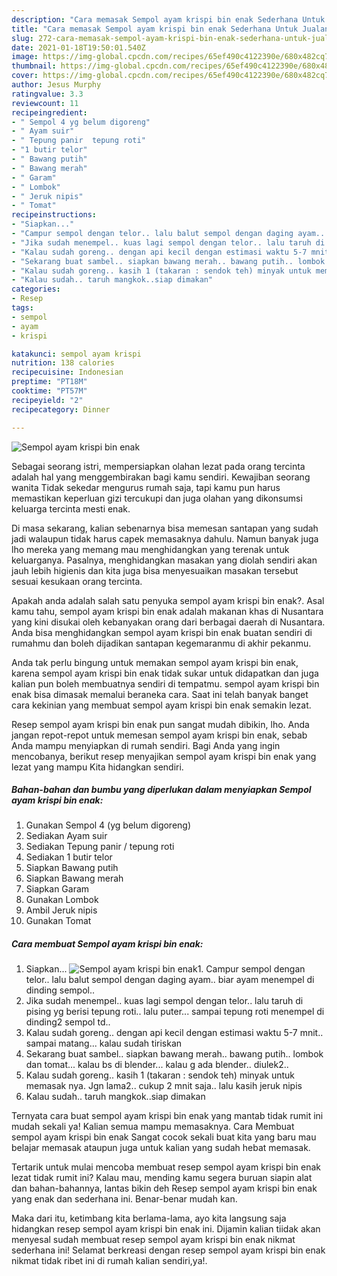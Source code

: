 ```yaml
---
description: "Cara memasak Sempol ayam krispi bin enak Sederhana Untuk Jualan"
title: "Cara memasak Sempol ayam krispi bin enak Sederhana Untuk Jualan"
slug: 272-cara-memasak-sempol-ayam-krispi-bin-enak-sederhana-untuk-jualan
date: 2021-01-18T19:50:01.540Z
image: https://img-global.cpcdn.com/recipes/65ef490c4122390e/680x482cq70/sempol-ayam-krispi-bin-enak-foto-resep-utama.jpg
thumbnail: https://img-global.cpcdn.com/recipes/65ef490c4122390e/680x482cq70/sempol-ayam-krispi-bin-enak-foto-resep-utama.jpg
cover: https://img-global.cpcdn.com/recipes/65ef490c4122390e/680x482cq70/sempol-ayam-krispi-bin-enak-foto-resep-utama.jpg
author: Jesus Murphy
ratingvalue: 3.3
reviewcount: 11
recipeingredient:
- " Sempol 4 yg belum digoreng"
- " Ayam suir"
- " Tepung panir  tepung roti"
- "1 butir telor"
- " Bawang putih"
- " Bawang merah"
- " Garam"
- " Lombok"
- " Jeruk nipis"
- " Tomat"
recipeinstructions:
- "Siapkan..."
- "Campur sempol dengan telor.. lalu balut sempol dengan daging ayam.. biar ayam menempel di dinding sempol.."
- "Jika sudah menempel.. kuas lagi sempol dengan telor.. lalu taruh di pising yg berisi tepung roti.. lalu puter... sampai tepung roti menempel di dinding2 sempol td.."
- "Kalau sudah goreng.. dengan api kecil dengan estimasi waktu 5-7 mnit.. sampai matang... kalau sudah tiriskan"
- "Sekarang buat sambel.. siapkan bawang merah.. bawang putih.. lombok dan tomat... kalau bs di blender... kalau g ada blender.. diulek2.."
- "Kalau sudah goreng.. kasih 1 (takaran : sendok teh) minyak untuk memasak nya. Jgn lama2.. cukup 2 mnit saja.. lalu kasih jeruk nipis"
- "Kalau sudah.. taruh mangkok..siap dimakan"
categories:
- Resep
tags:
- sempol
- ayam
- krispi

katakunci: sempol ayam krispi 
nutrition: 138 calories
recipecuisine: Indonesian
preptime: "PT18M"
cooktime: "PT57M"
recipeyield: "2"
recipecategory: Dinner

---
```



![Sempol ayam krispi bin enak](https://img-global.cpcdn.com/recipes/65ef490c4122390e/680x482cq70/sempol-ayam-krispi-bin-enak-foto-resep-utama.jpg)

Sebagai seorang istri, mempersiapkan olahan lezat pada orang tercinta adalah hal yang menggembirakan bagi kamu sendiri. Kewajiban seorang  wanita Tidak sekedar mengurus rumah saja, tapi kamu pun harus memastikan keperluan gizi tercukupi dan juga olahan yang dikonsumsi keluarga tercinta mesti enak.

Di masa  sekarang, kalian sebenarnya bisa memesan santapan yang sudah jadi walaupun tidak harus capek memasaknya dahulu. Namun banyak juga lho mereka yang memang mau menghidangkan yang terenak untuk keluarganya. Pasalnya, menghidangkan masakan yang diolah sendiri akan jauh lebih higienis dan kita juga bisa menyesuaikan masakan tersebut sesuai kesukaan orang tercinta. 



Apakah anda adalah salah satu penyuka sempol ayam krispi bin enak?. Asal kamu tahu, sempol ayam krispi bin enak adalah makanan khas di Nusantara yang kini disukai oleh kebanyakan orang dari berbagai daerah di Nusantara. Anda bisa menghidangkan sempol ayam krispi bin enak buatan sendiri di rumahmu dan boleh dijadikan santapan kegemaranmu di akhir pekanmu.

Anda tak perlu bingung untuk memakan sempol ayam krispi bin enak, karena sempol ayam krispi bin enak tidak sukar untuk didapatkan dan juga kalian pun boleh membuatnya sendiri di tempatmu. sempol ayam krispi bin enak bisa dimasak memalui beraneka cara. Saat ini telah banyak banget cara kekinian yang membuat sempol ayam krispi bin enak semakin lezat.

Resep sempol ayam krispi bin enak pun sangat mudah dibikin, lho. Anda jangan repot-repot untuk memesan sempol ayam krispi bin enak, sebab Anda mampu menyiapkan di rumah sendiri. Bagi Anda yang ingin mencobanya, berikut resep menyajikan sempol ayam krispi bin enak yang lezat yang mampu Kita hidangkan sendiri.

<!--inarticleads1-->

##### Bahan-bahan dan bumbu yang diperlukan dalam menyiapkan Sempol ayam krispi bin enak:

1. Gunakan  Sempol 4 (yg belum digoreng)
1. Sediakan  Ayam suir
1. Sediakan  Tepung panir / tepung roti
1. Sediakan 1 butir telor
1. Siapkan  Bawang putih
1. Siapkan  Bawang merah
1. Siapkan  Garam
1. Gunakan  Lombok
1. Ambil  Jeruk nipis
1. Gunakan  Tomat




<!--inarticleads2-->

##### Cara membuat Sempol ayam krispi bin enak:

1. Siapkan...
<img src="https://img-global.cpcdn.com/steps/9b7222ba66d3bb54/160x128cq70/sempol-ayam-krispi-bin-enak-langkah-memasak-1-foto.jpg" alt="Sempol ayam krispi bin enak">1. Campur sempol dengan telor.. lalu balut sempol dengan daging ayam.. biar ayam menempel di dinding sempol..
1. Jika sudah menempel.. kuas lagi sempol dengan telor.. lalu taruh di pising yg berisi tepung roti.. lalu puter... sampai tepung roti menempel di dinding2 sempol td..
1. Kalau sudah goreng.. dengan api kecil dengan estimasi waktu 5-7 mnit.. sampai matang... kalau sudah tiriskan
1. Sekarang buat sambel.. siapkan bawang merah.. bawang putih.. lombok dan tomat... kalau bs di blender... kalau g ada blender.. diulek2..
1. Kalau sudah goreng.. kasih 1 (takaran : sendok teh) minyak untuk memasak nya. Jgn lama2.. cukup 2 mnit saja.. lalu kasih jeruk nipis
1. Kalau sudah.. taruh mangkok..siap dimakan




Ternyata cara buat sempol ayam krispi bin enak yang mantab tidak rumit ini mudah sekali ya! Kalian semua mampu memasaknya. Cara Membuat sempol ayam krispi bin enak Sangat cocok sekali buat kita yang baru mau belajar memasak ataupun juga untuk kalian yang sudah hebat memasak.

Tertarik untuk mulai mencoba membuat resep sempol ayam krispi bin enak lezat tidak rumit ini? Kalau mau, mending kamu segera buruan siapin alat dan bahan-bahannya, lantas bikin deh Resep sempol ayam krispi bin enak yang enak dan sederhana ini. Benar-benar mudah kan. 

Maka dari itu, ketimbang kita berlama-lama, ayo kita langsung saja hidangkan resep sempol ayam krispi bin enak ini. Dijamin kalian tiidak akan menyesal sudah membuat resep sempol ayam krispi bin enak nikmat sederhana ini! Selamat berkreasi dengan resep sempol ayam krispi bin enak nikmat tidak ribet ini di rumah kalian sendiri,ya!.

